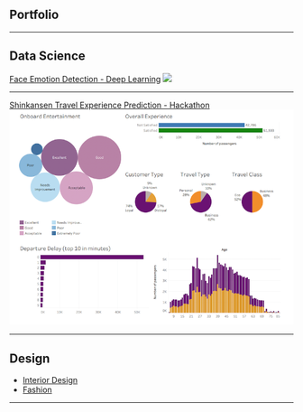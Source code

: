 ## Portfolio

---

## Data Science 

[Face Emotion Detection - Deep Learning](/face_emotion_page)
<img src="images/‎face_emotion_thumbnail.png?raw=true"/>

---
[Shinkansen Travel Experience Prediction - Hackathon](/shinkansen_page.md)
<img src="images/shinkansen_thumbnail.png?raw=true"/>

---

## Design

- [Interior Design](https://designwithfe.com/portfolio)
- [Fashion](/pdf/adaywithfe.pdf)

---
